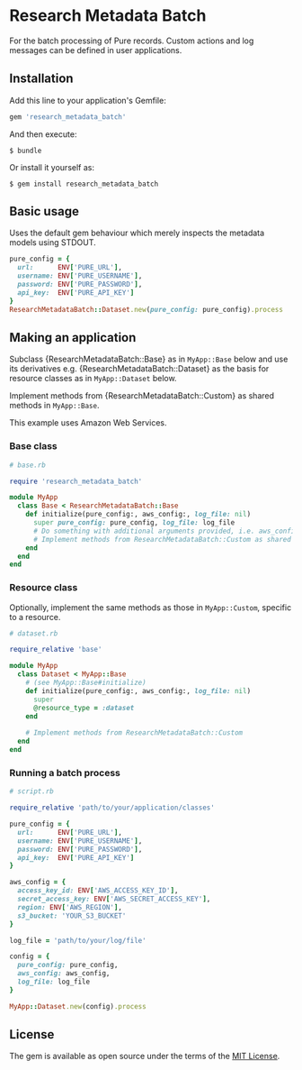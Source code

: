 # Research Metadata Batch
For the batch processing of Pure records. Custom actions and log messages can be 
defined in user applications.


## Installation

Add this line to your application's Gemfile:

```ruby
gem 'research_metadata_batch'
```

And then execute:

    $ bundle

Or install it yourself as:

    $ gem install research_metadata_batch

## Basic usage
Uses the default gem behaviour which merely inspects the metadata models using STDOUT.

```ruby 
pure_config = {
  url:      ENV['PURE_URL'],
  username: ENV['PURE_USERNAME'],
  password: ENV['PURE_PASSWORD'],
  api_key:  ENV['PURE_API_KEY']
}
ResearchMetadataBatch::Dataset.new(pure_config: pure_config).process
```

## Making an application
Subclass {ResearchMetadataBatch::Base} as in ```MyApp::Base``` below and use its derivatives e.g. {ResearchMetadataBatch::Dataset} 
as the basis for resource classes as in ```MyApp::Dataset``` below. 

Implement methods from {ResearchMetadataBatch::Custom} as shared methods in ```MyApp::Base```.  

This example uses Amazon Web Services.

### Base class 
```ruby
# base.rb

require 'research_metadata_batch'

module MyApp
  class Base < ResearchMetadataBatch::Base
    def initialize(pure_config:, aws_config:, log_file: nil)
      super pure_config: pure_config, log_file: log_file
      # Do something with additional arguments provided, i.e. aws_config
      # Implement methods from ResearchMetadataBatch::Custom as shared methods 
    end        
  end
end
```

### Resource class
Optionally, implement the same methods as those in ```MyApp::Custom```, specific to a resource.
```ruby
# dataset.rb

require_relative 'base'

module MyApp   
  class Dataset < MyApp::Base
    # (see MyApp::Base#initialize)
    def initialize(pure_config:, aws_config:, log_file: nil)
      super
      @resource_type = :dataset
    end
    
    # Implement methods from ResearchMetadataBatch::Custom
  end  
end
```

### Running a batch process
```ruby
# script.rb

require_relative 'path/to/your/application/classes'

pure_config = {
  url:      ENV['PURE_URL'],
  username: ENV['PURE_USERNAME'],
  password: ENV['PURE_PASSWORD'],
  api_key:  ENV['PURE_API_KEY']
}

aws_config = {
  access_key_id: ENV['AWS_ACCESS_KEY_ID'],
  secret_access_key: ENV['AWS_SECRET_ACCESS_KEY'],
  region: ENV['AWS_REGION'],
  s3_bucket: 'YOUR_S3_BUCKET'
}

log_file = 'path/to/your/log/file'

config = {
  pure_config: pure_config,
  aws_config: aws_config,
  log_file: log_file
}

MyApp::Dataset.new(config).process
```

## License

The gem is available as open source under the terms of the [MIT License](https://opensource.org/licenses/MIT).
